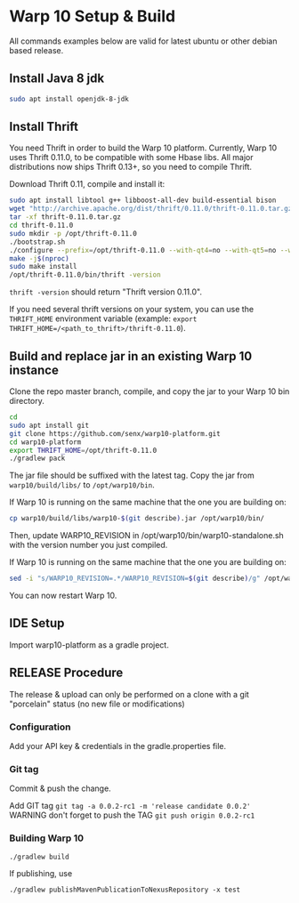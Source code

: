 # Warp 10 Setup & Build  

All commands examples below are valid for latest ubuntu or other debian based release.

## Install Java 8 jdk
```bash
sudo apt install openjdk-8-jdk
```

## Install Thrift
You need Thrift in order to build the Warp 10 platform.
Currently, Warp 10 uses Thrift 0.11.0, to be compatible with some Hbase libs. 
All major distributions now ships Thrift 0.13+, so you need to compile Thrift.

Download Thrift 0.11, compile and install it:
```bash
sudo apt install libtool g++ libboost-all-dev build-essential bison
wget "http://archive.apache.org/dist/thrift/0.11.0/thrift-0.11.0.tar.gz"
tar -xf thrift-0.11.0.tar.gz
cd thrift-0.11.0
sudo mkdir -p /opt/thrift-0.11.0
./bootstrap.sh
./configure --prefix=/opt/thrift-0.11.0 --with-qt4=no --with-qt5=no --with-c_glib=no --with-csharp=no --with-java=no --with-erlang=no --with-nodejs=no --with-lua=no --with-python=no --with-perl=no --with-php=no --with-php_extension=no --with-dart=no --with-ruby=no --with-haskell=no --with-go=no --with-rs=no --with-haxe=no --with-dotnetcore=no --with-d=no  --with-cpp=no
make -j$(nproc)
sudo make install
/opt/thrift-0.11.0/bin/thrift -version
```

`thrift -version` should return "Thrift version 0.11.0".

If you need several thrift versions on your system, you can use the `THRIFT_HOME` environment variable (example: `export THRIFT_HOME=/<path_to_thrift>/thrift-0.11.0`).

## Build and replace jar in an existing Warp 10 instance

Clone the repo master branch, compile, and copy the jar to your Warp 10 bin directory.
```bash
cd
sudo apt install git
git clone https://github.com/senx/warp10-platform.git
cd warp10-platform
export THRIFT_HOME=/opt/thrift-0.11.0
./gradlew pack
```
The jar file should be suffixed with the latest tag. 
Copy the jar from `warp10/build/libs/` to `/opt/warp10/bin`. 

If Warp 10 is running on the same machine that the one you are building on: 
```bash
cp warp10/build/libs/warp10-$(git describe).jar /opt/warp10/bin/
```

Then, update WARP10_REVISION in /opt/warp10/bin/warp10-standalone.sh with the version number you just compiled.

If Warp 10 is running on the same machine that the one you are building on:
```bash
sed -i "s/WARP10_REVISION=.*/WARP10_REVISION=$(git describe)/g" /opt/warp10/bin/warp10-standalone.sh
```

You can now restart Warp 10.


## IDE Setup

Import warp10-platform as a gradle project.

## RELEASE Procedure

The release & upload can only be performed on a clone with a git "porcelain" status (no new file or modifications)

### Configuration

Add your API key & credentials in the gradle.properties file.

### Git tag

Commit & push the change.

Add GIT tag `git tag -a 0.0.2-rc1 -m 'release candidate 0.0.2'`
WARNING don't forget to push the TAG `git push origin 0.0.2-rc1`

### Building Warp 10

```
./gradlew build
```

If publishing, use
```
./gradlew publishMavenPublicationToNexusRepository -x test
```
